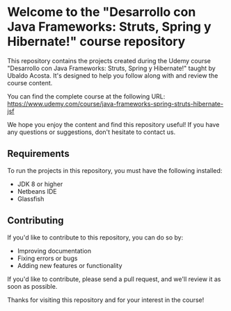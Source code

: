 # Welcome to the "Desarrollo con Java Frameworks: Struts, Spring y Hibernate!" course repository

This repository contains the projects created during the Udemy course "Desarrollo con Java Frameworks: Struts, Spring y Hibernate!" taught by Ubaldo Acosta. It's designed to help you follow along with and review the course content.

You can find the complete course at the following URL: https://www.udemy.com/course/java-frameworks-spring-struts-hibernate-jsf

We hope you enjoy the content and find this repository useful! If you have any questions or suggestions, don't hesitate to contact us.

## Requirements

To run the projects in this repository, you must have the following installed:

- JDK 8 or higher
- Netbeans IDE
- Glassfish

## Contributing

If you'd like to contribute to this repository, you can do so by:

- Improving documentation
- Fixing errors or bugs
- Adding new features or functionality

If you'd like to contribute, please send a pull request, and we'll review it as soon as possible.

Thanks for visiting this repository and for your interest in the course!

